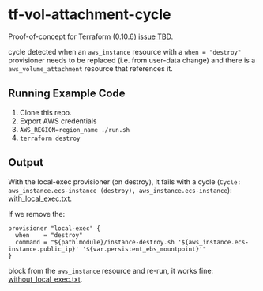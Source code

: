 # tf-vol-attachment-cycle

Proof-of-concept for Terraform (0.10.6) [issue TBD](https://github.com/hashicorp/terraform/issues/TBD).

cycle detected when an ``aws_instance`` resource with a ``when = "destroy"`` provisioner
needs to be replaced (i.e. from user-data change) and there is a ``aws_volume_attachment``
resource that references it.

## Running Example Code

1. Clone this repo.
2. Export AWS credentials
3. ``AWS_REGION=region_name ./run.sh``
4. ``terraform destroy``

## Output

With the local-exec provisioner (on destroy), it fails with a cycle
(``Cycle: aws_instance.ecs-instance (destroy), aws_instance.ecs-instance``): [with_local_exec.txt](with_local_exec.txt).

If we remove the:

```
provisioner "local-exec" {
  when    = "destroy"
  command = "${path.module}/instance-destroy.sh '${aws_instance.ecs-instance.public_ip}' '${var.persistent_ebs_mountpoint}'"
}
```

block from the ``aws_instance`` resource and re-run, it works fine: [without_local_exec.txt](without_local_exec.txt).
